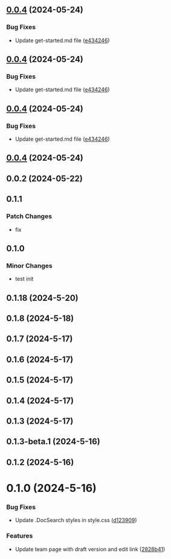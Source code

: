 ## [0.0.4](https://github.com/jilarganti/arvis/compare/docs@0.0.5...docs@0.0.4) (2024-05-24)

### Bug Fixes

-   Update get-started.md file ([e434246](https://github.com/jilarganti/arvis/commit/e434246b3b3b77369a02584f37f586663fe22153))

## [0.0.4](https://github.com/jilarganti/arvis/compare/docs@0.0.5...docs@0.0.4) (2024-05-24)

### Bug Fixes

-   Update get-started.md file ([e434246](https://github.com/jilarganti/arvis/commit/e434246b3b3b77369a02584f37f586663fe22153))

## [0.0.4](https://github.com/jilarganti/arvis/compare/docs@0.0.5...docs@0.0.4) (2024-05-24)

### Bug Fixes

-   Update get-started.md file ([e434246](https://github.com/jilarganti/arvis/commit/e434246b3b3b77369a02584f37f586663fe22153))

## [0.0.4](https://github.com/jilarganti/arvis/compare/docs@0.0.2...docs@0.0.4) (2024-05-24)

## 0.0.2 (2024-05-22)

## 0.1.1

### Patch Changes

-   fix

## 0.1.0

### Minor Changes

-   test init

## 0.1.18 (2024-5-20)

## 0.1.8 (2024-5-18)

## 0.1.7 (2024-5-17)

## 0.1.6 (2024-5-17)

## 0.1.5 (2024-5-17)

## 0.1.4 (2024-5-17)

## 0.1.3 (2024-5-17)

## 0.1.3-beta.1 (2024-5-16)

## 0.1.2 (2024-5-16)

# 0.1.0 (2024-5-16)

### Bug Fixes

-   Update .DocSearch styles in style.css ([d123909](https://github.com/jilarganti/arvis/commit/d123909584718aca2733c097dcceaed9c97c922e))

### Features

-   Update team page with draft version and edit link ([2828b41](https://github.com/jilarganti/arvis/commit/2828b41f46381626a64d2559af79a78a068db11c))
